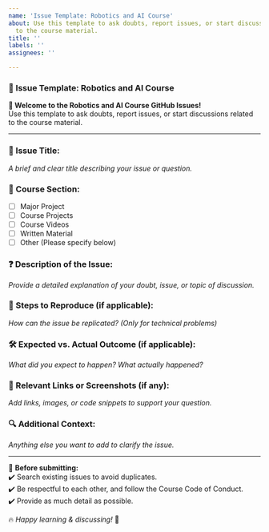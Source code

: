```yaml
---
name: 'Issue Template: Robotics and AI Course'
about: Use this template to ask doubts, report issues, or start discussions related
  to the course material.
title: ''
labels: ''
assignees: ''

---
```


### 📌 Issue Template: Robotics and AI Course  

**👋 Welcome to the Robotics and AI Course GitHub Issues!**  
Use this template to ask doubts, report issues, or start discussions related to the course material.  

---

### 🚀 Issue Title:  
_A brief and clear title describing your issue or question._  

### 📖 Course Section:  
- [ ] Major Project  
- [ ] Course Projects  
- [ ] Course Videos  
- [ ] Written Material  
- [ ] Other (Please specify below)  

### ❓ Description of the Issue:  
_Provide a detailed explanation of your doubt, issue, or topic of discussion._  

### 📌 Steps to Reproduce (if applicable):  
_How can the issue be replicated? (Only for technical problems)_  

### 🛠️ Expected vs. Actual Outcome (if applicable):  
_What did you expect to happen? What actually happened?_  

### 🔗 Relevant Links or Screenshots (if any):  
_Add links, images, or code snippets to support your question._  

### 🔍 Additional Context:  
_Anything else you want to add to clarify the issue._  

---

📝 **Before submitting:**  
✔️ Search existing issues to avoid duplicates.  
✔️ Be respectful to each other, and follow the Course Code of Conduct.  
✔️ Provide as much detail as possible.  

🔥 _Happy learning & discussing!_ 🚀
